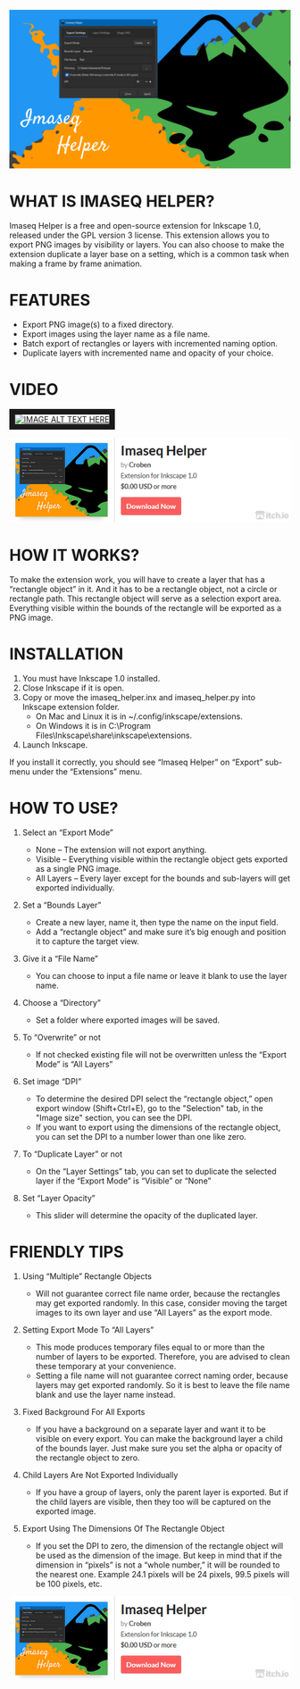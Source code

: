 ![Cover](images/imaseq-helper-cover.png)


# WHAT IS IMASEQ HELPER?

Imaseq Helper is a free and open-source extension for Inkscape 1.0, released under the GPL version 3 license. This extension allows you to export PNG images by visibility or layers. You can also choose to make the extension duplicate a layer base on a setting, which is a common task when making a frame by frame animation.


# FEATURES

   - Export PNG image(s) to a fixed directory.
   - Export images using the layer name as a file name.
   - Batch export of rectangles or layers with incremented naming option.
   - Duplicate layers with incremented name and opacity of your choice.


# VIDEO
<a href="http://www.youtube.com/watch?feature=player_embedded&v=kYXFYsGfj7U" target="_blank"><img src="http://img.youtube.com/vi/kYXFYsGfj7U/0.jpg" 
alt="IMAGE ALT TEXT HERE" width="853" height="480" border="10" /></a>


[![DOWNLOAD](images/imaseq-helper-download.png)](https://croben.itch.io/imaseq-helper/purchase?popup=1)


# HOW IT WORKS?

To make the extension work, you will have to create a layer that has a “rectangle object” in it. And it has to be a rectangle object, not a circle or rectangle path. This rectangle object will serve as a selection export area. Everything visible within the bounds of the rectangle will be exported as a PNG image.


# INSTALLATION

1. You must have Inkscape 1.0 installed.
2. Close Inkscape if it is open.
3. Copy or move the imaseq_helper.inx and imaseq_helper.py into Inkscape extension folder.
    - On Mac and Linux it is in ~/.config/inkscape/extensions.
    - On Windows it is in C:\Program Files\Inkscape\share\inkscape\extensions.
4. Launch Inkscape.

If you install it correctly, you should see “Imaseq Helper” on “Export” sub-menu under the “Extensions” menu.


# HOW TO USE?

1. Select an “Export Mode”
    - None – The extension will not export anything.
    - Visible – Everything visible within the rectangle object gets exported as a single PNG image.
    - All Layers – Every layer except for the bounds and sub-layers will get exported individually.

2. Set a “Bounds Layer”
    - Create a new layer, name it, then type the name on the input field.
    - Add a “rectangle object” and make sure it’s big enough and position it to capture the target view.

3. Give it a “File Name”
    - You can choose to input a file name or leave it blank to use the layer name.

4. Choose a “Directory”
    - Set a folder where exported images will be saved.

5. To “Overwrite” or not
    - If not checked existing file will not be overwritten unless the “Export Mode” is “All Layers”

6. Set image “DPI”
    - To determine the desired DPI select the “rectangle object,” open export window (Shift+Ctrl+E), go to the "Selection" tab, in the "Image size" section, you can see the DPI.
    - If you want to export using the dimensions of the rectangle object, you can set the DPI to a number lower than one like zero.

7. To “Duplicate Layer” or not
    - On the “Layer Settings” tab, you can set to duplicate the selected layer if the “Export Mode” is “Visible” or “None”

8. Set “Layer Opacity”
    - This slider will determine the opacity of the duplicated layer.


# FRIENDLY TIPS

1. Using “Multiple” Rectangle Objects
    - Will not guarantee correct file name order, because the rectangles may get exported randomly. In this case, consider moving the target images to its own layer and use “All Layers” as the export mode.

2. Setting Export Mode To “All Layers”
    - This mode produces temporary files equal to or more than the number of layers to be exported. Therefore, you are advised to clean these temporary at your convenience.
    - Setting a file name will not guarantee correct naming order, because layers may get exported randomly. So it is best to leave the file name blank and use the layer name instead.

3. Fixed Background For All Exports
    - If you have a background on a separate layer and want it to be visible on every export. You can make the background layer a child of the bounds layer. Just make sure you set the alpha or opacity of the rectangle object to zero.

4. Child Layers Are Not Exported Individually
    - If you have a group of layers, only the parent layer is exported. But if the child layers are visible, then they too will be captured on the exported image.

5. Export Using The Dimensions Of The Rectangle Object
    - If you set the DPI to zero, the dimension of the rectangle object will be used as the dimension of the image. But keep in mind that if the dimension in “pixels” is not a “whole number,” it will be rounded to the nearest one. Example 24.1 pixels will be 24 pixels, 99.5 pixels will be 100 pixels, etc. 


[![DOWNLOAD](images/imaseq-helper-download.png)](https://croben.itch.io/imaseq-helper/purchase?popup=1)
